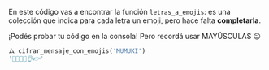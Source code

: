 En este código vas a encontrar la función `letras_a_emojis`: es una colección que indica para cada letra un emoji, pero hace falta **completarla**.

¡Podés probar tu código en la consola! Pero recordá usar MAYÚSCULAS :wink:

```python
ム cifrar_mensaje_con_emojis('MUMUKI')
'🎵💡🎵💡👌👉'

```